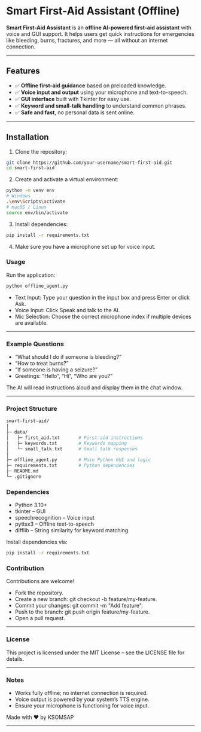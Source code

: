 # Smart First-Aid Assistant (Offline)



**Smart First-Aid Assistant** is an **offline AI-powered first-aid assistant** with voice and GUI support. It helps users get quick instructions for emergencies like bleeding, burns, fractures, and more — all without an internet connection.

---

## Features

- ✅ **Offline first-aid guidance** based on preloaded knowledge.  
- ✅ **Voice input and output** using your microphone and text-to-speech.  
- ✅ **GUI interface** built with Tkinter for easy use.  
- ✅ **Keyword and small-talk handling** to understand common phrases.  
- ✅ **Safe and fast**, no personal data is sent online.  

---

## Installation

1. Clone the repository:

```bash
git clone https://github.com/your-username/smart-first-aid.git
cd smart-first-aid
```

2. Create and activate a virtual environment:
```bash
python -m venv env
# Windows
.\env\Scripts\activate
# macOS / Linux
source env/bin/activate
```
3. Install dependencies:

```bash
pip install -r requirements.txt
```
4. Make sure you have a microphone set up for voice input.

### Usage
Run the application:

```bash
python offline_agent.py
```
- Text Input: Type your question in the input box and press Enter or click Ask.
- Voice Input: Click Speak and talk to the AI.
- Mic Selection: Choose the correct microphone index if multiple devices are available.
---
### Example Questions
- “What should I do if someone is bleeding?”
- “How to treat burns?”
- “If someone is having a seizure?”
- Greetings: “Hello”, “Hi”, “Who are you?”

The AI will read instructions aloud and display them in the chat window.

---

### Project Structure
```graphql
smart-first-aid/
│
├─ data/
│   ├─ first_aid.txt       # First-aid instructions
│   ├─ keywords.txt        # Keywords mapping
│   └─ small_talk.txt      # Small talk responses
│
├─ offline_agent.py        # Main Python GUI and logic
├─ requirements.txt        # Python dependencies
├─ README.md
└─ .gitignore
```
### Dependencies
- Python 3.10+
- tkinter – GUI
- speechrecognition – Voice input
- pyttsx3 – Offline text-to-speech
- difflib – String similarity for keyword matching

Install dependencies via:

```bash
pip install -r requirements.txt
```
### Contribution
Contributions are welcome!
- Fork the repository.
- Create a new branch: git checkout -b feature/my-feature.
- Commit your changes: git commit -m "Add feature".
- Push to the branch: git push origin feature/my-feature.
- Open a pull request.

---

### License
This project is licensed under the MIT License – see the LICENSE file for details.

---

### Notes
- Works fully offline; no internet connection is required.
- Voice output is powered by your system’s TTS engine.
- Ensure your microphone is functioning for voice input.

Made with ❤️ by KSOMSAP

---